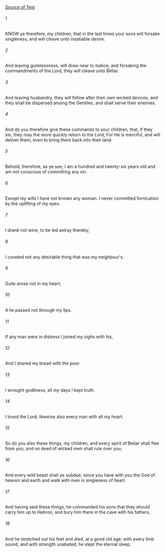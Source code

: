 [Source of Text](https://github.com/scrollmapper/bible_databases_deuterocanonical)

###### 1
KNOW ye therefore, my children, that in the last times your sons will forsake singleness, and will cleave unto insatiable desire.

###### 2
And leaving guilelessness, will draw near to malice; and forsaking the commandments of the Lord, they will cleave unto Beliar.

###### 3
And leaving husbandry, they will follow after their own wicked devices, and they shall be dispersed among the Gentiles, and shall serve their enemies.

###### 4
And do you therefore give these commands to your children, that, if they sin, they may the more quickly return to the Lord; For He is merciful, and will deliver them, even to bring them back into their land.

###### 5
Behold, therefore, as ye see, I am a hundred and twenty-six years old and am not conscious of committing any sin.

###### 6
Except my wife I have not known any woman. I never committed fornication by the uplifting of my eyes.

###### 7
I drank not wine, to be led astray thereby;

###### 8
I coveted not any desirable thing that was my neighbour's.

###### 9
Guile arose not in my heart;

###### 10
A lie passed not through my lips.

###### 11
If any man were in distress I joined my sighs with his,

###### 12
And I shared my bread with the poor.

###### 13
I wrought godliness, all my days I kept truth.

###### 14
I loved the Lord; likewise also every man with all my heart.

###### 15
So do you also these things, my children, and every spirit of Beliar shall flee from you, and no deed of wicked men shall rule over you;

###### 16
And every wild beast shall ye subdue, since you have with you the God of heaven and earth and walk with men in singleness of heart.

###### 17
And having said these things, he commanded his sons that they should carry him up to Hebron, and bury him there in the cave with his fathers.

###### 18
And he stretched out his feet and died, at a good old age; with every limb sound, and with strength unabated, he slept the eternal sleep.
